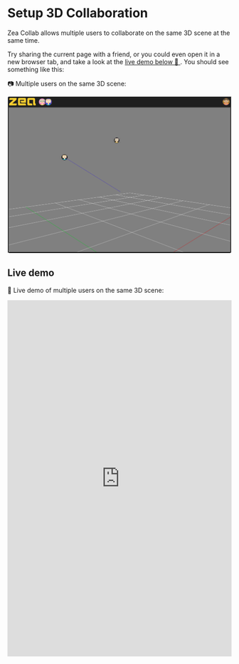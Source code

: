 # Setup 3D Collaboration

Zea Collab allows multiple users to collaborate on the same 3D scene at the same time.

Try sharing the current page with a friend, or you could even open it in a new browser tab, and take a look at the [live demo below 🎥 ](#live-demo). You should see something like this:

📷 Multiple users on the same 3D scene:

![setup-3d-collab-example.png](./img/setup-3d-collab-example.png)

## Live demo

🎥 Live demo of multiple users on the same 3D scene:

<!-- Copy and Paste Me -->
<div class="glitch-embed-wrap" style="height: 800px; width: 100%;">
  <iframe
    src="https://glitch.com/embed/#!/embed/zea-demo-3d-collab?path=README.md&previewSize=100&attributionHidden=true"
    title="zea-demo-3d-collab on Glitch"
    allow="geolocation; microphone; camera; midi; vr; encrypted-media"
    style="height: 100%; width: 100%; border: 0;">
  </iframe>
</div>
